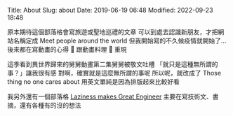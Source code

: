 Title: About
Slug: about
Date: 2019-06-19 06:48
Modified: 2022-09-23 18:48

原本期待這個部落格會寫旅遊或聖地巡禮的文章
可以到處去認識新朋友，才把網站名稱定成 Meet people around the world
但我開始寫的不久候疫情就開始了...
後來都在寫動畫的心得 🍿 跟動畫料理 🥘 重現

這季看到異世界歸來的舅舅動畫第二集舅舅被敬文吐槽
「就只是這種無所謂的事？」讓我很有感
對啊，確實就是這麼無所謂的事呢
所以呢，就改成了 Those thing no one cares about
用英文單純是因為排版起來比較好看

我另外還有一個部落格 [Laziness makes Great Engineer](https://wei-lee.me/) 主要在寫技術文、書摘，還有各種有的沒的想法
